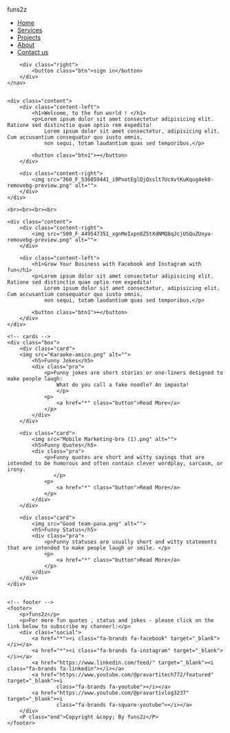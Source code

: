 <!DOCTYPE html>
<html lang="en">

<head>
    <meta charset="UTF-8">
    <meta http-equiv="X-UA-Compatible" content="IE=edge">
    <meta name="viewport" content="width=device-width, initial-scale=1.0">
    <title>landing page</title>
    <link rel="stylesheet" href="style.css">
    <link rel="stylesheet" href="https://cdnjs.cloudflare.com/ajax/libs/font-awesome/6.2.1/css/all.min.css"
        integrity="sha512-MV7K8+y+gLIBoVD59lQIYicR65iaqukzvf/nwasF0nqhPay5w/9lJmVM2hMDcnK1OnMGCdVK+iQrJ7lzPJQd1w=="
        crossorigin="anonymous" referrerpolicy="no-referrer" />
   
</head>

<body>
    <nav class="navigation">
        <div class="left">
            <nav class="logo">funs2z</nav>
            <ul>
                <li><a id="active" href="">Home</a></li>
                <li><a href="">Services</a></li>
                <li><a href="">Projects</a></li>
                <li><a href="">About</a></li>
                <li><a href="">Contact us</a></li>
            </ul>
        </div>

        <div class="right">
            <button class="btn">sign in</button>
        </div>
    </nav>


    <div class="content">
        <div class="content-left">
            <h1>Welcome, to the fun world ! </h1>
            <p>Lorem ipsum dolor sit amet consectetur adipisicing elit. Ratione sed distinctio quae optio rem expedita!
                Lorem ipsum dolor sit amet consectetur, adipisicing elit. Cum accusantium consequatur quo iusto omnis,
                non sequi, totam laudantium quas sed temporibus,</p>

            <button class="btn1">➡</button>
        </div>

        <div class="content-right">
            <img src="360_F_536059441_i9PnotEglQjQsslt7UcXvtKuKqug4ek0-removebg-preview.png" alt="">
        </div>
    </div>

    <br><br><br><br>

    <div class="content">
        <div class="content-right">
            <img src="500_F_449547351_xgnMeIxpn8Z5tXdNMQ8qJcjUSQuZUnya-removebg-preview.png" alt="">
        </div>

        <div class="content-left">
            <h1>Grow Your Business with Facebook and Instagram with fun</h1>
            <p>Lorem ipsum dolor sit amet consectetur adipisicing elit. Ratione sed distinctio quae optio rem expedita!
                Lorem ipsum dolor sit amet consectetur, adipisicing elit. Cum accusantium consequatur quo iusto omnis,
                non sequi, totam laudantium quas sed temporibus,</p>

            <button class="btn1">⬅</button>
        </div>
    </div>

    <!-- cards -->
    <div class="box">
        <div class="card">
        <img src="Karaoke-amico.png" alt="">
            <h5>Funny Jokes</h5>
            <div class="pra">
                <p>Funny jokes are short stories or one-liners designed to make people laugh:
                    What do you call a fake noodle? An impasta!
                    </p>
                <p>
                    <a href="*" class="button">Read More</a>
                </p>
            </div>
        </div>

        <div class="card">
            <img src="Mobile Marketing-bro (1).png" alt="">
            <h5>Funny Quotes</h5>
            <div class="pra">
                <p>Funny quotes are short and witty sayings that are intended to be humorous and often contain clever wordplay, sarcasm, or irony.
                   </p>
                <p>
                    <a href="*" class="button">Read More</a>
                </p>
            </div>
        </div>

        <div class="card">
            <img src="Good team-pana.png" alt="">
            <h5>Funny Status</h5>
            <div class="pra">
                <p>Funny statuses are usually short and witty statements that are intended to make people laugh or smile. </p>
                <p>
                    <a href="*" class="button">Read More</a>
                </p>
            </div>
        </div>
    </div>


    <!-- footer -->
    <footer>
        <p>funs2z</p>
        <p>For more fun quotes , status and jokes - please click on the link below to subscribe my channerl:</p>
        <div class="social">
            <a href="*"><i class="fa-brands fa-facebook" target="_blank"></i></a>
            <a href="*"><i class="fa-brands fa-instagram" target="_blank"></i></a>
            <a href="https://www.linkedin.com/feed/" target="_blank"><i class="fa-brands fa-linkedin"></i></a>
            <a href="https://www.youtube.com/@pravartitech772/featured" target="_blank"><i
                    class="fa-brands fa-youtube"></i></a>
            <a href="https://www.youtube.com/@pravartivlog3237" target="_blank"><i
                    class="fa-brands fa-square-youtube"></i></a>
        </div>
        <P class="end">Copyright &copy; By funs2z</P>
    </footer>


</body>

</html>
